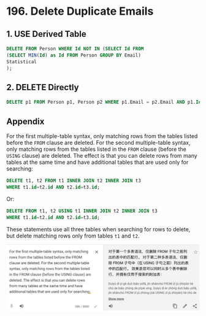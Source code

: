 # 196. Delete Duplicate Emails

## 1. USE Derived Table

```sql
DELETE FROM Person WHERE Id NOT IN (SELECT Id FROM 
(SELECT MIN(Id) as Id FROM Person GROUP BY Email)
Statistical
);
```

## 2. DELETE Directly

```sql
DELETE p1 FROM Person p1, Person p2 WHERE p1.Email = p2.Email AND p1.Id > p2.Id;
```





## Appendix

For the first multiple-table syntax, only matching rows from the tables listed before the `FROM` clause are deleted. For the second multiple-table syntax, only matching rows from the tables listed in the `FROM` clause \(before the `USING` clause\) are deleted. The effect is that you can delete rows from many tables at the same time and have additional tables that are used only for searching:

```sql
DELETE t1, t2 FROM t1 INNER JOIN t2 INNER JOIN t3
WHERE t1.id=t2.id AND t2.id=t3.id;
```

Or:

```sql
DELETE FROM t1, t2 USING t1 INNER JOIN t2 INNER JOIN t3
WHERE t1.id=t2.id AND t2.id=t3.id;
```

These statements use all three tables when searching for rows to delete, but delete matching rows only from tables `t1` and `t2`.

![](../.gitbook/assets/image%20%2820%29.png)





